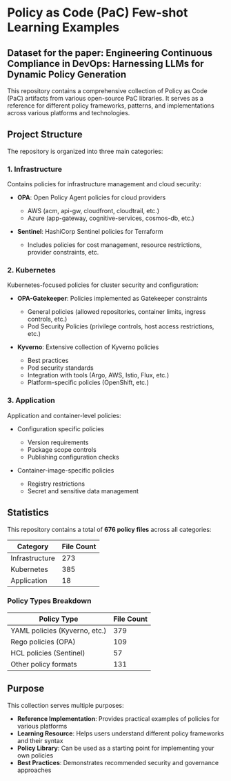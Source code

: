 # Policy as Code (PaC) Few-shot Learning Examples
## Dataset for the paper: Engineering Continuous Compliance in DevOps: Harnessing LLMs for Dynamic Policy Generation


This repository contains a comprehensive collection of Policy as Code (PaC) artifacts from various open-source PaC libraries. It serves as a reference for different policy frameworks, patterns, and implementations across various platforms and technologies.

## Project Structure

The repository is organized into three main categories:

### 1. Infrastructure

Contains policies for infrastructure management and cloud security:

- **OPA**: Open Policy Agent policies for cloud providers
  - AWS (acm, api-gw, cloudfront, cloudtrail, etc.)
  - Azure (app-gateway, cognitive-services, cosmos-db, etc.)
  
- **Sentinel**: HashiCorp Sentinel policies for Terraform
  - Includes policies for cost management, resource restrictions, provider constraints, etc.

### 2. Kubernetes

Kubernetes-focused policies for cluster security and configuration:

- **OPA-Gatekeeper**: Policies implemented as Gatekeeper constraints
  - General policies (allowed repositories, container limits, ingress controls, etc.)
  - Pod Security Policies (privilege controls, host access restrictions, etc.)

- **Kyverno**: Extensive collection of Kyverno policies
  - Best practices
  - Pod security standards
  - Integration with tools (Argo, AWS, Istio, Flux, etc.)
  - Platform-specific policies (OpenShift, etc.)

### 3. Application

Application and container-level policies:

- Configuration specific policies
  - Version requirements
  - Package scope controls
  - Publishing configuration checks

- Container-image-specific policies
  - Registry restrictions
  - Secret and sensitive data management

## Statistics

This repository contains a total of **676 policy files** across all categories:

| Category | File Count |
|----------|------------|
| Infrastructure | 273 |
| Kubernetes | 385 |
| Application | 18 |

### Policy Types Breakdown

| Policy Type | File Count |
|-------------|------------|
| YAML policies (Kyverno, etc.) | 379 |
| Rego policies (OPA) | 109 |
| HCL policies (Sentinel) | 57 |
| Other policy formats | 131 |

## Purpose

This collection serves multiple purposes:

- **Reference Implementation**: Provides practical examples of policies for various platforms
- **Learning Resource**: Helps users understand different policy frameworks and their syntax
- **Policy Library**: Can be used as a starting point for implementing your own policies
- **Best Practices**: Demonstrates recommended security and governance approaches
